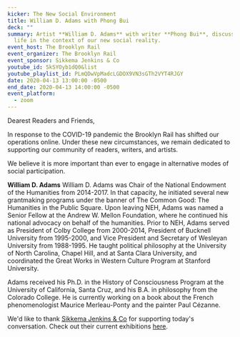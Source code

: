 ```yaml
---
kicker: The New Social Environment
title: William D. Adams with Phong Bui
deck: ""
summary: Artist **William D. Adams** with writer **Phong Bui**, discuss creative
  life in the context of our new social reality.
event_host: The Brooklyn Rail
event_organizer: The Brooklyn Rail
event_sponsor: Sikkema Jenkins & Co
youtube_id: SkSYOyb1dQ0&list
youtube_playlist_id: PLmQDwVpMadcLGDOX9VN3sGTh2VYT4RJGY
date: 2020-04-13 13:00:00 -0500
end_date: 2020-04-13 14:00:00 -0500
event_platform:
  - zoom
---
```


Dearest Readers and Friends,

In response to the COVID-19 pandemic the Brooklyn Rail has shifted our operations online. Under these new circumstances, we remain dedicated to supporting our community of readers, writers, and artists.

We believe it is more important than ever to engage in alternative modes of social participation.

**William D. Adams**  William D. Adams was Chair of the National Endowment of the Humanities from 2014-2017. In that capacity, he initiated several new grantmaking programs under the banner of The Common Good: The Humanities in the Public Square. Upon leaving NEH, Adams was named a Senior Fellow at the Andrew W. Mellon Foundation, where he continued his national advocacy on behalf of the humanities. Prior to NEH, Adams served as President of Colby College from 2000-2014, President of Bucknell University from 1995-2000, and Vice President and Secretary of Wesleyan University from 1988-1995. He taught political philosophy at the University of North Carolina, Chapel Hill, and at Santa Clara University, and coordinated the Great Works in Western Culture Program at Stanford University.

Adams received his Ph.D. in the History of Consciousness Program at the University of California, Santa Cruz, and his B.A. in philosophy from the Colorado College. He is currently working on a book about the French phenomenologist Maurice Merleau-Ponty and the painter Paul Cézanne.

We'd like to thank  [Sikkema Jenkins & Co](https://www.sikkemajenkinsco.com/)  for supporting today's conversation. Check out their current exhibitions [here](https://www.sikkemajenkinsco.com/current-exhibitions).